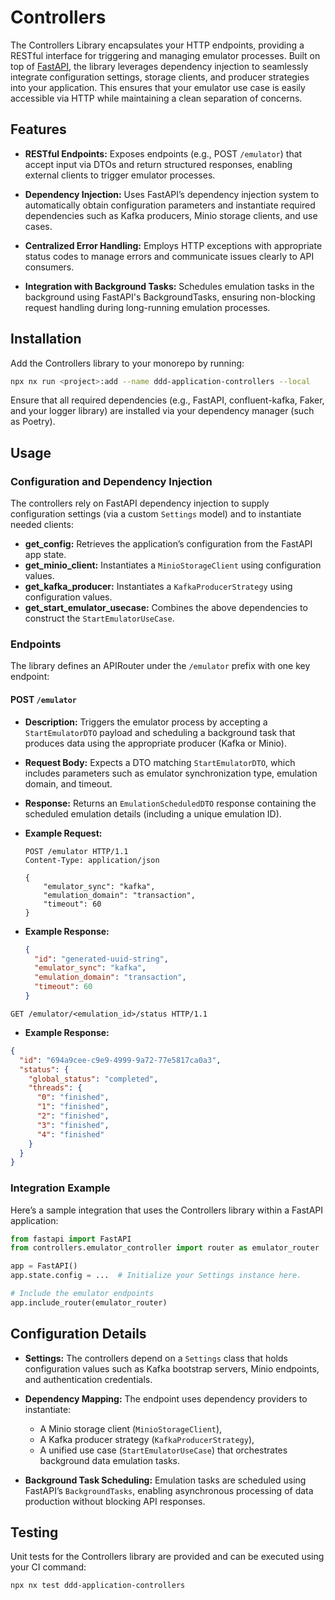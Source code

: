 # Controllers

The Controllers Library encapsulates your HTTP endpoints, providing a RESTful interface for triggering and managing emulator processes. Built on top of [FastAPI](https://fastapi.tiangolo.com/), the library leverages dependency injection to seamlessly integrate configuration settings, storage clients, and producer strategies into your application. This ensures that your emulator use case is easily accessible via HTTP while maintaining a clean separation of concerns.

## Features

- **RESTful Endpoints:**
  Exposes endpoints (e.g., POST `/emulator`) that accept input via DTOs and return structured responses, enabling external clients to trigger emulator processes.

- **Dependency Injection:**
  Uses FastAPI’s dependency injection system to automatically obtain configuration parameters and instantiate required dependencies such as Kafka producers, Minio storage clients, and use cases.

- **Centralized Error Handling:**
  Employs HTTP exceptions with appropriate status codes to manage errors and communicate issues clearly to API consumers.

- **Integration with Background Tasks:**
  Schedules emulation tasks in the background using FastAPI's BackgroundTasks, ensuring non-blocking request handling during long-running emulation processes.

## Installation

Add the Controllers library to your monorepo by running:

```bash
npx nx run <project>:add --name ddd-application-controllers --local
```

Ensure that all required dependencies (e.g., FastAPI, confluent-kafka, Faker, and your logger library) are installed via your dependency manager (such as Poetry).

## Usage

### Configuration and Dependency Injection

The controllers rely on FastAPI dependency injection to supply configuration settings (via a custom `Settings` model) and to instantiate needed clients:

- **get_config:** Retrieves the application’s configuration from the FastAPI app state.
- **get_minio_client:** Instantiates a `MinioStorageClient` using configuration values.
- **get_kafka_producer:** Instantiates a `KafkaProducerStrategy` using configuration values.
- **get_start_emulator_usecase:** Combines the above dependencies to construct the `StartEmulatorUseCase`.

### Endpoints

The library defines an APIRouter under the `/emulator` prefix with one key endpoint:

#### POST `/emulator`

- **Description:**
  Triggers the emulator process by accepting a `StartEmulatorDTO` payload and scheduling a background task that produces data using the appropriate producer (Kafka or Minio).

- **Request Body:**
  Expects a DTO matching `StartEmulatorDTO`, which includes parameters such as emulator synchronization type, emulation domain, and timeout.

- **Response:**
  Returns an `EmulationScheduledDTO` response containing the scheduled emulation details (including a unique emulation ID).

- **Example Request:**

  ```http
  POST /emulator HTTP/1.1
  Content-Type: application/json

  {
      "emulator_sync": "kafka",
      "emulation_domain": "transaction",
      "timeout": 60
  }
  ```

- **Example Response:**

  ```json
  {
    "id": "generated-uuid-string",
    "emulator_sync": "kafka",
    "emulation_domain": "transaction",
    "timeout": 60
  }
  ```

```http
GET /emulator/<emulation_id>/status HTTP/1.1
```

- **Example Response:**

```json
{
  "id": "694a9cee-c9e9-4999-9a72-77e5817ca0a3",
  "status": {
    "global_status": "completed",
    "threads": {
      "0": "finished",
      "1": "finished",
      "2": "finished",
      "3": "finished",
      "4": "finished"
    }
  }
}
```

### Integration Example

Here’s a sample integration that uses the Controllers library within a FastAPI application:

```python
from fastapi import FastAPI
from controllers.emulator_controller import router as emulator_router

app = FastAPI()
app.state.config = ...  # Initialize your Settings instance here.

# Include the emulator endpoints
app.include_router(emulator_router)
```

## Configuration Details

- **Settings:**
  The controllers depend on a `Settings` class that holds configuration values such as Kafka bootstrap servers, Minio endpoints, and authentication credentials.

- **Dependency Mapping:**
  The endpoint uses dependency providers to instantiate:

  - A Minio storage client (`MinioStorageClient`),
  - A Kafka producer strategy (`KafkaProducerStrategy`),
  - A unified use case (`StartEmulatorUseCase`) that orchestrates background data emulation tasks.

- **Background Task Scheduling:**
  Emulation tasks are scheduled using FastAPI’s `BackgroundTasks`, enabling asynchronous processing of data production without blocking API responses.

## Testing

Unit tests for the Controllers library are provided and can be executed using your CI command:

```bash
npx nx test ddd-application-controllers
```

